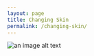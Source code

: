 ```yaml
---
layout: page
title: Changing Skin
permalink: /changing-skin/
---
```



![an image alt text](laola2020.github.io/images/IMG_1385.JPG "under construction")
